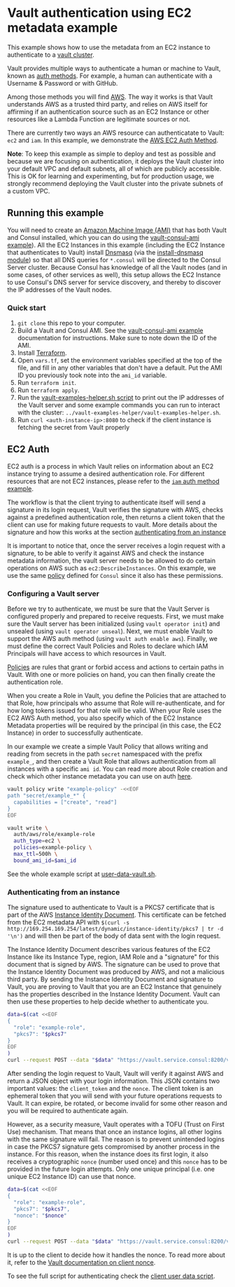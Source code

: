 # Vault authentication using EC2 metadata example

This example shows how to use the metadata from an EC2 instance to authenticate
to a [vault cluster][vault_cluster].

Vault provides multiple ways to authenticate a human or machine to Vault, known as
[auth methods][auth_methods]. For example, a human can authenticate with a Username
& Password or with GitHub.

Among those methods you will find [AWS][aws_auth]. The way it works is that Vault
understands AWS as a trusted third party, and relies on AWS itself for affirming
if an authentication source such as an EC2 Instance or other resources like a Lambda
Function are legitimate sources or not.

There are currently two ways an AWS resource can authenticatate to Vault: `ec2` and `iam`.
In this example, we demonstrate the [AWS EC2 Auth Method][ec2_auth].

**Note**: To keep this example as simple to deploy and test as possible and because we are
focusing on authentication, it deploys the Vault cluster into your default VPC and default subnets,
 all of which are publicly accessible. This is OK for learning and experimenting, but for
production usage, we strongly recommend deploying the Vault cluster into the private subnets
of a custom VPC.

## Running this example
You will need to create an [Amazon Machine Image (AMI)][ami] that has both Vault and Consul
installed, which you can do using the [vault-consul-ami example][vault_consul_ami]). All the EC2
Instances in this example (including the EC2 Instance that authenticates to Vault) install
[Dnsmasq][dnsmasq] (via the [install-dnsmasq module][dnsmasq_module]) so that all DNS queries
for `*.consul` will be directed to the Consul Server cluster. Because Consul has knowledge of
all the Vault nodes (and in some cases, of other services as well), this setup allows the EC2
Instance to use Consul's DNS server for service discovery, and thereby to discover the IP addresses
of the Vault nodes.

### Quick start

1. `git clone` this repo to your computer.
1. Build a Vault and Consul AMI. See the [vault-consul-ami example][vault_consul_ami] documentation for
   instructions. Make sure to note down the ID of the AMI.
1. Install [Terraform](https://www.terraform.io/).
1. Open `vars.tf`, set the environment variables specified at the top of the file, and fill in any other variables that
   don't have a default. Put the AMI ID you previously took note into the `ami_id` variable.
1. Run `terraform init`.
1. Run `terraform apply`.
1. Run the [vault-examples-helper.sh script][examples_helper] to
   print out the IP addresses of the Vault server and some example commands you can run to interact with the cluster:
   `../vault-examples-helper/vault-examples-helper.sh`.
1. Run `curl <auth-instance-ip>:8080` to check if the client instance is fetching the secret from Vault properly


## EC2 Auth

EC2 auth is a process in which Vault relies on information about an EC2 instance
trying to assume a desired authentication role. For different resources that are
not EC2 instances, please refer to the [`iam` auth method example][iam_example].

The workflow is that the client trying to authenticate itself will send a
signature in its login request, Vault verifies the signature with AWS, checks
against a predefined authentication role, then returns a client token that the
client can use for making future requests to vault. More details about the
signature and how this works at the section [authenticating from an
instance](#authenticating-from-an-instance)

It is important to notice that, once the server receives a login request with a
signature, to be able to verify it against AWS and check the instance
metadata information, the vault server needs to be allowed to do certain
operations on AWS such as `ec2:DescribeInstances`. On this example, we use the
same [policy][consul_policy] defined for `Consul` since it also has these
permissions.


### Configuring a Vault server

Before we try to authenticate, we must be sure that the Vault Server is configured
properly and prepared to receive requests. First, we must make sure the Vault server
has been initialized (using `vault operator init`) and unsealed (using `vault operator unseal`).
Next, we must enable Vault to support the AWS auth method (using `vault auth enable aws`).
Finally, we must define the correct Vault Policies and Roles to declare which IAM
Principals will have access to which resources in Vault.

[Policies][policies_doc] are rules that grant or forbid access and actions to certain paths in
Vault. With one or more policies on hand, you can then finally create the authentication role.

When you create a Role in Vault, you define the Policies that are attached to that
Role, how principals who assume that Role will re-authenticate, and for how long
tokens issued for that role will be valid. When your Role uses the EC2 AWS Auth
method, you also specify which of the EC2 Instance Metadata properties will be
required by the principal (in this case, the EC2 Instance) in order to successfully
authenticate.

In our example we create a simple Vault Policy that allows writing and reading from
secrets in the path `secret` namespaced with the prefix `example_`, and then create
a Vault Role that allows authentication from all instances with a specific `ami id`.
You can read more about Role creation and check which other instance metadata you can
use on auth [here][create_role].


```bash
vault policy write "example-policy" -<<EOF
path "secret/example_*" {
  capabilities = ["create", "read"]
}
EOF

vault write \
  auth/aws/role/example-role
  auth_type=ec2 \
  policies=example-policy \
  max_ttl=500h \
  bound_ami_id=$ami_id
```

See the whole example script at [user-data-vault.sh][user_data_vault].


### Authenticating from an instance

The signature used to authenticate to Vault is a PKCS7 certificate that is part of the AWS
[Instance Identity Document][instance_identity]. This certificate can be fetched from the EC2
metadata API with `$(curl -s http://169.254.169.254/latest/dynamic/instance-identity/pkcs7 | tr -d '\n')`
and will then be part of the body of data sent with the login request.

The Instance Identity Document describes various features of the EC2 Instance like its Instance Type,
region, IAM Role and a "signature" for this document that is signed by AWS. The signature can be used
to prove that the Instance Identity Document was produced by AWS, and not a malicious third party. By
sending the Instance Identity Document and signature to Vault, you are proving to Vault that you are
an EC2 Instance that genuinely has the properties described in the Instance Identity Document. Vault
can then use these properties to help decide whether to authenticate you.

```bash
data=$(cat <<EOF
{
  "role": "example-role",
  "pkcs7": "$pkcs7"
}
EOF
)
curl --request POST --data "$data" "https://vault.service.consul:8200/v1/auth/aws/login"
```

After sending the login request to Vault, Vault will verify it against AWS and
return a JSON object with your login information. This JSON contains two
important values: the `client_token` and the `nonce`. The client token is an
ephemeral token that you will send with your future operations requests to
Vault. It can expire, be rotated, or become invalid for some other reason and
you will be required to authenticate again.

However, as a security measure, Vault operates with a TOFU (Trust on First Use)
mechanism. That means that once an instance logins, all other logins with the
same signature will fail. The reason is to prevent unintended logins in case the
PKCS7 signature gets compromised by another process in the instance. For this
reason, when the instance does its first login, it also receives a cryptographic
`nonce` (number used once) and this `nonce` has to be provided in the future
login attempts. Only one unique principal (i.e. one unique EC2 Instance ID) can
use that nonce.

```bash
data=$(cat <<EOF
{
  "role": "example-role",
  "pkcs7": "$pkcs7",
  "nonce": "$nonce"
}
EOF
)
curl --request POST --data "$data" "https://vault.service.consul:8200/v1/auth/aws/login"
```

It is up to the client to decide how it handles the nonce. To read more about
it, refer to the [Vault documentation on client nonce][nonce].

To see the full script for authenticating check the [client user data script][user_data_auth_client].


[ami]: http://docs.aws.amazon.com/AWSEC2/latest/UserGuide/AMIs.html
[auth_methods]: https://www.vaultproject.io/docs/auth/index.html
[aws_auth]:https://www.vaultproject.io/docs/auth/aws.html
[consul_policy]: https://github.com/hashicorp/terraform-aws-consul/blob/master/modules/consul-iam-policies/main.tf
[create_role]: https://www.vaultproject.io/api/auth/aws/index.html#create-role
[dnsmasq_module]: https://github.com/hashicorp/terraform-aws-consul/tree/master/modules/install-dnsmasq
[dnsmasq]: http://www.thekelleys.org.uk/dnsmasq/doc.html
[ec2_auth]: https://www.vaultproject.io/docs/auth/aws.html#ec2-auth-method
[examples_helper]: https://github.com/hashicorp/terraform-aws-vault/tree/master/examples/vault-examples-helper/vault-examples-helper.sh
[iam_example]: https://github.com/hashicorp/terraform-aws-vault/tree/master/examples/vault-iam-auth
[instance_identity]: https://docs.aws.amazon.com/AWSEC2/latest/UserGuide/instance-identity-documents.html
[nonce]: https://www.vaultproject.io/docs/auth/aws.html#client-nonce
[policies_doc]: https://www.vaultproject.io/docs/concepts/policies.html
[user_data_auth_client]: https://github.com/hashicorp/terraform-aws-vault/tree/master/examples/vault-ec2-auth/user-data-auth-client.sh
[user_data_vault]: https://github.com/hashicorp/terraform-aws-vault/tree/master/examples/vault-ec2-auth/user-data-vault.sh
[vault_cluster]: https://github.com/hashicorp/terraform-aws-vault/tree/master/modules/vault-cluster
[vault_consul_ami]: https://github.com/hashicorp/terraform-aws-vault/tree/master/examples/vault-consul-ami
